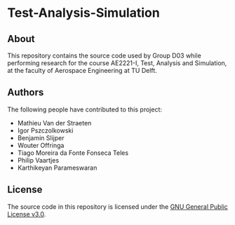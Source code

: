 # Test-Analysis-Simulation

## About
This repository contains the source code used by Group D03 while performing research for the course AE2221-I, Test, Analysis and Simulation, at the faculty of Aerospace Engineering at TU Delft.

## Authors
The following people have contributed to this project:
* Mathieu Van der Straeten
* Igor Pszczolkowski
* Benjamin Slijper
* Wouter Offringa
* Tiago Moreira da Fonte Fonseca Teles
* Philip Vaartjes
* Karthikeyan Parameswaran

## License
The source code in this repository is licensed under the [GNU General Public License v3.0](https://www.gnu.org/licenses/gpl-3.0.en.html).
